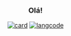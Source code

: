 <div align="center">

### Olá!
[![card](https://github-readme-stats.vercel.app/api?username=bravlima&theme=dracula)](https://github.com/anuraghazra/github-readme-stats)
[![langcode](https://github-readme-stats.vercel.app/api/top-langs/?username=bravlima&hide=html&theme=dracula)](https://github.com/anuraghazra/github-readme-stats)

</div>
</div>
